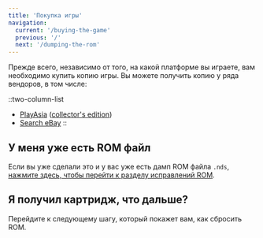 ```yaml
---
title: 'Покупка игры'
navigation:
  current: '/buying-the-game'
  previous: '/'
  next: '/dumping-the-rom'
---
```


Прежде всего, независимо от того, на какой платформе вы играете, вам необходимо купить копию игры. Вы можете получить копию у ряда вендоров, в том числе:

::two-column-list
* [PlayAsia](https://www.play-asia.com/suzumiya-haruhi-no-chokuretsu/13/70337q) ([collector's edition](https://www.play-asia.com/suzumiya-haruhi-no-chokuretsu-chou-sos-dandanin-collection/13/70337s))
* [Search eBay](https://www.ebay.com/sch?&_nkw=Suzumiya+Haruhi+no+Chokuretsu)
::

## У меня уже есть ROM файл
Если вы уже сделали это и у вас уже есть дамп ROM файла `.nds`, [нажмите здесь, чтобы перейти к разделу исправлений ROM](/chokuretsu/guide/patching-the-rom).

## Я получил картридж, что дальше?
Перейдите к следующему шагу, который покажет вам, как сбросить ROM.